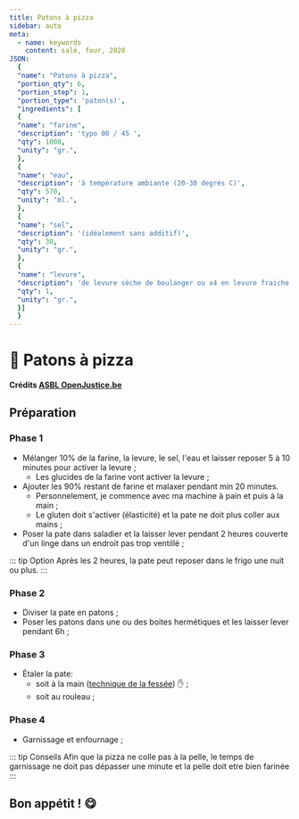```yaml
---
title: Patons à pizza
sidebar: auto
meta:
  - name: keywords
    content: salé, four, 2020
JSON:
  {
  "name": "Patons à pizza",
  "portion_qty": 6,
  "portion_step": 1,
  "portion_type": 'paton(s)',
  "ingredients": [
  {
  "name": "farine",
  "description": 'typo 00 / 45 ',
  "qty": 1000,
  "unity": "gr.",
  },
  {
  "name": "eau",
  "description": 'à température ambiante (20-30 degrés C)',
  "qty": 570,
  "unity": "ml.",
  },
  {
  "name": "sel",
  "description": '(idéalement sans additif)',
  "qty": 30,
  "unity": "gr.",
  },
  {
  "name": "levure",
  "description": 'de levure sèche de boulanger ou x4 en levure fraiche',
  "qty": 1,
  "unity": "gr.",
  }]
  }
---
```


# :pizza: Patons à pizza

**Crédits [ASBL OpenJustice.be](https://openjustice.be)**

<recipePortion :recette="$page.frontmatter.JSON" />

## Préparation
### Phase 1
- Mélanger 10% de la farine, la levure, le sel, l'eau et laisser reposer 5 à 10 minutes pour activer la levure ;
  - Les glucides de la farine vont activer la levure ;
- Ajouter les 90% restant de farine et malaxer pendant min 20 minutes.
  - Personnelement, je commence avec ma machine à pain et puis à la main ;
  - Le gluten doit s'activer (élasticité) et la pate ne doit plus coller aux mains ;
- Poser la pate dans saladier et la laisser lever pendant 2 heures couverte d'un linge dans un endroit pas trop ventillé ;

::: tip Option
Après les 2 heures, la pate peut reposer dans le frigo une nuit ou plus.
:::

### Phase 2
- Diviser la pate en patons ;
- Poser les patons dans une ou des boites hermétiques et les laisser lever pendant 6h ;

### Phase 3
- Étaler la pate:
  - soit à la main ([technique de la fessée](https://www.youtube.com/watch?v=xzbW8CZx538)) :hand: ;
  - soit au rouleau ;

### Phase 4
- Garnissage et enfournage ;

::: tip Conseils
Afin que la pizza ne colle pas à la pelle, le temps de garnissage ne doit pas dépasser une minute et la pelle doit etre bien farinée
:::

## Bon appétit ! :yum:

